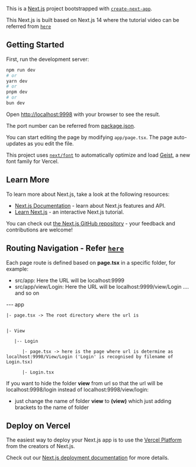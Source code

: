 This is a [Next.js](https://nextjs.org) project bootstrapped with [`create-next-app`](https://nextjs.org/docs/app/api-reference/cli/create-next-app).

This Next.js is built based on Next.js 14 where the tutorial video can be referred from [`here`](https://www.youtube.com/playlist?list=PLC3y8-rFHvwjOKd6gdf4QtV1uYNiQnruI)

## Getting Started

First, run the development server:

```bash
npm run dev
# or
yarn dev
# or
pnpm dev
# or
bun dev
```

Open [http://localhost:9998](http://localhost:9998) with your browser to see the result.

The port number can be referred from [package.json](https://github.com/WeiHen01/NextJS_Web_Tutorial/blob/master/package.json).

You can start editing the page by modifying `app/page.tsx`. The page auto-updates as you edit the file.

This project uses [`next/font`](https://nextjs.org/docs/app/building-your-application/optimizing/fonts) to automatically optimize and load [Geist](https://vercel.com/font), a new font family for Vercel.

## Learn More

To learn more about Next.js, take a look at the following resources:

- [Next.js Documentation](https://nextjs.org/docs) - learn about Next.js features and API.
- [Learn Next.js](https://nextjs.org/learn) - an interactive Next.js tutorial.

You can check out [the Next.js GitHub repository](https://github.com/vercel/next.js) - your feedback and contributions are welcome!


## Routing Navigation - Refer [`here`](https://www.youtube.com/watch?v=Tpo5wBuk3po&list=PLC3y8-rFHvwjOKd6gdf4QtV1uYNiQnruI&index=13&t=29s&pp=iAQB)

Each page route is defined based on **page.tsx** in a specific folder, for example:
- src/app: Here the URL will be localhost:9999
- src/app/view/Login: Here the URL will be localhost:9999/view/Login
.... and so on

--- app


    |- page.tsx -> The root directory where the url is 


    |- View 

       |-- Login

          |- page.tsx -> here is the page where url is determine as localhost:9998/View/Login ('Login' is recognised by filename of Login.tsx)

          |- Login.tsx



If you want to hide the folder **view** from url so that the url will be localhost:9998/login instead of localhost:9998/view/login:

- just change the name of folder **view** to **(view)** which just adding brackets to the name of folder

## Deploy on Vercel

The easiest way to deploy your Next.js app is to use the [Vercel Platform](https://vercel.com/new?utm_medium=default-template&filter=next.js&utm_source=create-next-app&utm_campaign=create-next-app-readme) from the creators of Next.js.

Check out our [Next.js deployment documentation](https://nextjs.org/docs/app/building-your-application/deploying) for more details.
